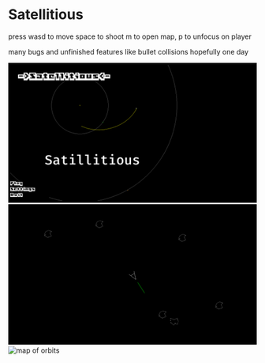 # Satellitious

press wasd to move
space to shoot
m to open map,
p to unfocus on player

many bugs and unfinished features like bullet collisions
hopefully one day


![home screen](./assets/imgs/homescreen.png)
![asteroids](./assets/imgs/asteroids.png)
![map of orbits](./assets/imgs/orbitsmap.png)
